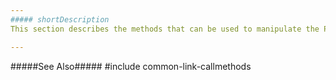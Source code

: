 ```yaml
---
##### shortDescription
This section describes the methods that can be used to manipulate the PivotGridFieldChooser UI component.

---
```

#####See Also#####
#include common-link-callmethods